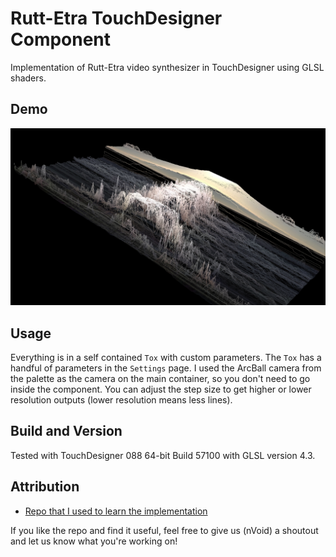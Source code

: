 # Rutt-Etra TouchDesigner Component 
Implementation of Rutt-Etra video synthesizer in TouchDesigner using GLSL shaders. 

## Demo
![ScreenShot](Demo.jpg)

## Usage
Everything is in a self contained ```Tox``` with custom parameters. The ```Tox``` has a handful of parameters in the ```Settings``` page. I used the ArcBall camera from the palette as the camera on the main container, so you don't need to go inside the component. You can adjust the step size to get higher or lower resolution outputs (lower resolution means less lines).

## Build and Version
Tested with TouchDesigner 088 64-bit Build 57100 with GLSL version 4.3.

## Attribution
- [Repo that I used to learn the implementation](https://github.com/jdiedrick/Rutt-Etra-Test)

If you like the repo and find it useful, feel free to give us (nVoid) a shoutout and let us know what you're working on! 
